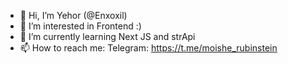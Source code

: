 - 👋 Hi, I’m Yehor (@Enxoxil)
- 👀 I’m interested in Frontend :)
- 🌱 I’m currently learning Next JS and strApi
- 📫 How to reach me:
    Telegram: https://t.me/moishe_rubinstein

